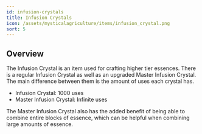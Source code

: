 ```yaml
---
id: infusion-crystals
title: Infusion Crystals
icon: /assets/mysticalagriculture/items/infusion_crystal.png
sort: 5
---
```


## Overview

The Infusion Crystal is an item used for crafting higher tier essences. There is a regular Infusion Crystal as well as an upgraded Master Infusion Crystal. The main difference between them is the amount of uses each crystal has.

- Infusion Crystal: 1000 uses
- Master Infusion Crystal: Infinite uses

The Master Infusion Crystal also has the added benefit of being able to combine entire blocks of essence, which can be helpful when combining large amounts of essence.
